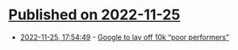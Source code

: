 # [Published on 2022-11-25](index.md)

* [2022-11-25, 17:54:49](https://news.ycombinator.com/item?id=33744990) - [Google to lay off 10k “poor performers”](https://www.independent.co.uk/tech/google-layoffs-poor-performing-employees-b2231056.html)
